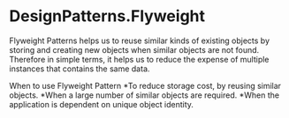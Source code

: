 # DesignPatterns.Flyweight

Flyweight Patterns helps us to reuse similar kinds of existing objects by storing and creating new objects when similar objects are not found. 
Therefore in simple terms, it helps us to reduce the expense of multiple instances that contains the same data.

When to use Flyweight Pattern
	*To reduce storage cost, by reusing similar objects.
	*When a large number of similar objects are required.
	*When the application is dependent on unique object identity.